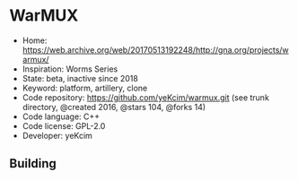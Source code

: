 # WarMUX

- Home: https://web.archive.org/web/20170513192248/http://gna.org/projects/warmux/
- Inspiration: Worms Series
- State: beta, inactive since 2018
- Keyword: platform, artillery, clone
- Code repository: https://github.com/yeKcim/warmux.git (see trunk directory, @created 2016, @stars 104, @forks 14)
- Code language: C++
- Code license: GPL-2.0
- Developer: yeKcim

## Building
